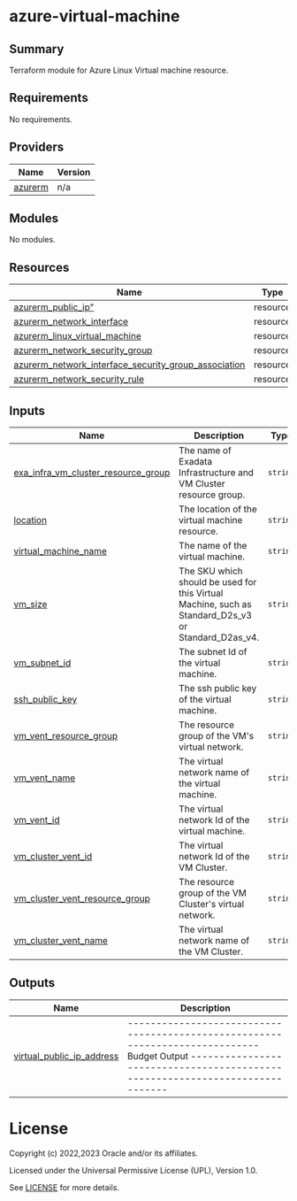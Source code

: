 # azure-virtual-machine
## Summary

Terraform module for Azure Linux Virtual machine resource.


<!-- BEGIN_TF_DOCS -->
## Requirements

No requirements.

## Providers

| Name                                                        | Version |
|-------------------------------------------------------------|---------|
| <a name="provider_azurerm"></a> [azurerm](#provider\_azurerm) | n/a |

## Modules

No modules.

## Resources

| Name                                                                                                            | Type |
|-----------------------------------------------------------------------------------------------------------------|------|
| [azurerm_public_ip"](https://registry.terraform.io/providers/hashicorp/azurerm/latest/docs/resources/azurerm_public_ip) | resource |
| [azurerm_network_interface](https://registry.terraform.io/providers/hashicorp/azurerm/latest/docs/resources/azurerm_network_interface)          | resource |
| [azurerm_linux_virtual_machine](https://registry.terraform.io/providers/hashicorp/azurerm/latest/docs/resources/azurerm_linux_virtual_machine)          | resource |
| [azurerm_network_security_group](https://registry.terraform.io/providers/hashicorp/azurerm/latest/docs/resources/azurerm_network_security_group)          | resource |
| [azurerm_network_interface_security_group_association](https://registry.terraform.io/providers/hashicorp/azurerm/latest/docs/resources/azurerm_network_interface_security_group_association)          | resource |
| [azurerm_network_security_rule](https://registry.terraform.io/providers/hashicorp/azurerm/latest/docs/resources/azurerm_network_security_rule)          | resource |

## Inputs

| Name                                                                                                                                            | Description                                                                                                            | Type | Default | Required |
|-------------------------------------------------------------------------------------------------------------------------------------------------|------------------------------------------------------------------------------------------------------------------------|------|---------|:--------:|
| <a name="exa_infra_vm_cluster_resource_group"></a> [exa\_infra\_vm\_cluster\_resource\_group](#input\_exa\_infra\_vm\_cluster\_resource\_group) | The name of Exadata Infrastructure and VM Cluster resource group.                                                      | `string` | n/a | yes |
| <a name="location"></a> [location](#input\_location)                                                                                            | The location of the virtual machine resource.                                                                          | `string` | n/a | yes |
| <a name="virtual_machine_name"></a> [virtual\_machine\_name](#input\_virtual\_machine\_name)                                                    | The name of the virtual machine.                                                                                       | `string` | n/a | yes |
| <a name="vm_size"></a> [vm\_size](#input\_vm\_size)                                                                                             | The SKU which should be used for this Virtual Machine, such as Standard_D2s_v3 or Standard_D2as_v4.                    | `string` | n/a | yes |
| <a name="vm_subnet_id"></a> [vm\_subnet\_id](#input\_vm\_subnet\_id)                                                                            | The subnet Id of the virtual machine.                                                                                  | `string` | n/a | yes |
| <a name="ssh_public_key"></a> [ssh\_public\_key](#input\_ssh\_public\_key)                                                                      | The ssh public key of the virtual machine.                                                                             | `string` | n/a | yes |
| <a name="vm_vnet_resource_group"></a> [vm\_vent\_resource\_group](#input\_vm\_vent\_resource\_group)                                            | The resource group of the VM's virtual network.                                                                        | `string` | n/a | yes |
| <a name="vm_vnet_name"></a> [vm\_vent\_name](#input\_vm\_vent\_name)                                                                            | The virtual network name of the virtual machine.                                                                       | `string` | n/a | yes |
| <a name="vm_vnet_id"></a> [vm\_vent\_id](#input\_vm\_vent\_id)                                                                                  | The virtual network Id of the virtual machine.                                                                         | `string` | n/a | yes |
| <a name="vm_cluster_vnet_id"></a> [vm\_cluster\_vent\_id](#input\_vm\_cluster\_vent\_id)                                                        | The virtual network Id of the VM Cluster.                                                                              | `string` | n/a | yes |
| <a name="vm_cluster_vnet_resource_group"></a> [vm\_cluster\_vent\_resource\_group](#input\_vm\_cluster\_vent\_resource\_group)                  | The resource group of the VM Cluster's virtual network.                                                                | `string` | n/a | yes |
| <a name="vm_cluster_vnet_name"></a> [vm\_cluster\_vent\_name](#input\_vm\_cluster\_vent\_name)                                                  | The virtual network name of the VM Cluster.                                                                            | `string` | n/a | yes |


## Outputs

| Name                                                                                              | Description |
|---------------------------------------------------------------------------------------------------|-------------|
| <a name="vm_public_ip_address"></a> [virtual\_public\_ip\_address](#output\_virtual\_public\_ip\_address) | ----------------------------------------------------------------------------- Budget Output ----------------------------------------------------------------------------- |


# License

Copyright (c) 2022,2023 Oracle and/or its affiliates.

Licensed under the Universal Permissive License (UPL), Version 1.0.

See [LICENSE](../../LICENSE) for more details.
